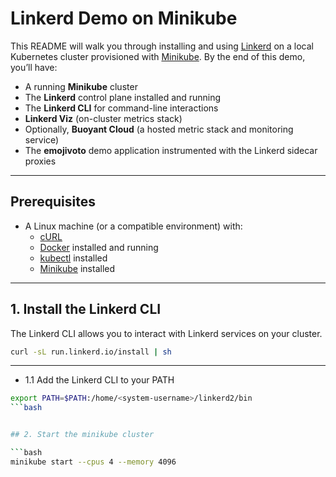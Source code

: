 # Linkerd Demo on Minikube

This README will walk you through installing and using [Linkerd](https://linkerd.io/) on a local Kubernetes cluster provisioned with [Minikube](https://minikube.sigs.k8s.io/docs/). By the end of this demo, you’ll have:

- A running **Minikube** cluster
- The **Linkerd** control plane installed and running
- The **Linkerd CLI** for command-line interactions
- **Linkerd Viz** (on-cluster metrics stack)
- Optionally, **Buoyant Cloud** (a hosted metric stack and monitoring service)
- The **emojivoto** demo application instrumented with the Linkerd sidecar proxies

---

## Prerequisites

- A Linux machine (or a compatible environment) with:
  - [cURL](https://curl.se/)
  - [Docker](https://docs.docker.com/get-docker/) installed and running
  - [kubectl](https://kubernetes.io/docs/tasks/tools/) installed
  - [Minikube](https://minikube.sigs.k8s.io/docs/start/) installed

---

## 1. Install the Linkerd CLI

The Linkerd CLI allows you to interact with Linkerd services on your cluster.

```bash
curl -sL run.linkerd.io/install | sh
```
---

- 1.1 Add the Linkerd CLI to your PATH

```bash
export PATH=$PATH:/home/<system-username>/linkerd2/bin
```bash


## 2. Start the minikube cluster

```bash
minikube start --cpus 4 --memory 4096

